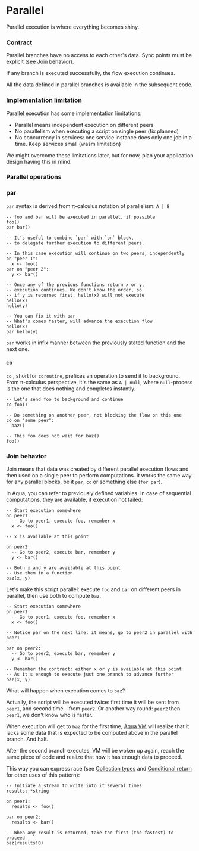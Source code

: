# Parallel

Parallel execution is where everything becomes shiny.

### Contract

Parallel branches have no access to each other's data. Sync points must be explicit \(see Join behavior\).

If any branch is executed successfully, the flow execution continues.

All the data defined in parallel branches is available in the subsequent code.

### Implementation limitation

Parallel execution has some implementation limitations:

* Parallel means independent execution on different peers
* No parallelism when executing a script on single peer \(fix planned\)
* No concurrency in services: one service instance does only one job in a time. Keep services small \(wasm limitation\)

We might overcome these limitations later, but for now, plan your application design having this in mind.

### Parallel operations

### par

`par` syntax is derived from π-calculus notation of parallelism: `A | B`

```text
-- foo and bar will be executed in parallel, if possible
foo()
par bar()

-- It's useful to combine `par` with `on` block,
-- to delegate further execution to different peers.

-- In this case execution will continue on two peers, independently
on "peer 1":
  x <- foo()
par on "peer 2":
  y <- bar()
  
-- Once any of the previous functions return x or y,
-- execution continues. We don't know the order, so 
-- if y is returned first, hello(x) will not execute  
hello(x)
hello(y)  

-- You can fix it with par
-- What's comes faster, will advance the execution flow
hello(x)
par hello(y)
```

`par` works in infix manner between the previously stated function and the next one.

#### co

`co` , short for `coroutine`, prefixes an operation to send it to background. From π-calculus perspective, it's the same as `A | null`, where `null`-process is the one that does nothing and completes instantly.

```text
-- Let's send foo to background and continue
co foo()

-- Do something on another peer, not blocking the flow on this one
co on "some peer":
  baz()
  
-- This foo does not wait for baz()  
foo()  
```

### Join behavior

Join means that data was created by different parallel execution flows and then used on a single peer to perform computations. It works the same way for any parallel blocks, be it `par`, `co` or something else \(`for par`\).

In Aqua, you can refer to previously defined variables. In case of sequential computations, they are available, if execution not failed:

```text
-- Start execution somewhere
on peer1:
  -- Go to peer1, execute foo, remember x
  x <- foo()
  
-- x is available at this point
  
on peer2:
  -- Go to peer2, execute bar, remember y
  y <- bar()

-- Both x and y are available at this point
-- Use them in a function
baz(x, y)        
```

Let's make this script parallel: execute `foo` and `bar` on different peers in parallel, then use both to compute `baz`.

```text
-- Start execution somewhere
on peer1:
  -- Go to peer1, execute foo, remember x
  x <- foo()
  
-- Notice par on the next line: it means, go to peer2 in parallel with peer1
  
par on peer2:
  -- Go to peer2, execute bar, remember y
  y <- bar()

-- Remember the contract: either x or y is available at this point
-- As it's enough to execute just one branch to advance further
baz(x, y)
```

What will happen when execution comes to `baz`?

Actually, the script will be executed twice: first time it will be sent from `peer1`, and second time – from `peer2`. Or another way round: `peer2` then `peer1`, we don't know who is faster.

When execution will get to `baz` for the first time, [Aqua VM](../../runtimes/aqua-vm.md) will realize that it lacks some data that is expected to be computed above in the parallel branch. And halt.

After the second branch executes, VM will be woken up again, reach the same piece of code and realize that now it has enough data to proceed.

This way you can express race \(see [Collection types](../types.md#collection-types) and [Conditional return](conditional.md#conditional-return) for other uses of this pattern\):

```text
-- Initiate a stream to write into it several times
results: *string

on peer1:
  results <- foo()

par on peer2:
  results <- bar()

-- When any result is returned, take the first (the fastest) to proceed
baz(results!0)
```

